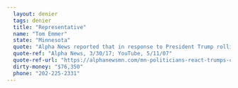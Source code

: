 ```yaml
---
  layout: denier
  tags: denier
  title: "Representative"
  name: "Tom Emmer"
  state: "Minnesota"
  quote: "Alpha News reported that in response to President Trump rolling back the Clean Power Plan, Rep. Emmer said, “President Trump has rolled back the Obama Administration’s most harmful environmental regulations—including the Clean Power Plan, which has cost many American jobs and has driven up energy costs for American families.” Previously, while on the floor of the Minnesota House of Representatives, Emmer gave a speech in which he stated, \"Just because we make these chambers available to Will Steger and the crowd that wants to rely on Al Gore's climate porn doesn't mean that that's the way it is. There is another side of the story.\""
  quote-ref: "Alpha News, 3/30/17; YouTube, 5/11/07"
  quote-ref-url: "https://alphanewsmn.com/mn-politicians-react-trumps-climate-change-executive-order/; https://www.youtube.com/watch?v=kx9y_jc0sN4"
  dirty-money: "$76,350"
  phone: "202-225-2331"
---
```

